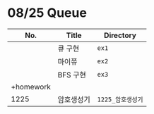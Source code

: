 # 08/25 Queue



| No.       | Title      | Directory         |
| --------- | ---------- | ----------------- |
|           | 큐 구현    | `ex1`             |
|           | 마이쮸     | `ex2`             |
|           | BFS 구현   | `ex3`             |
| +homework |            |                   |
| 1225      | 암호생성기 | `1225_암호생성기` |

